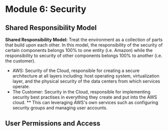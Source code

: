 # Module 6: Security
## Shared Responsibility Model
**Shared Responsibility Model:** Treat the environment as a collection of parts that build upon each other. In this model, the responsibility of the security of certain components belongs 100% to one entity (i.e. Amazon) while the responsibility to security of other components belongs 100% to another (i.e. the customer).
* AWS: Security of the Cloud, responsible for creating a secure architecture at all layers including: host operating system, virtualization layer, and the physical security of the data centers from which services operate. 
* The Customer: Security in the Cloud, responsible for implementing security best practises in everything they create and put into the AWS cloud.
** This can leveraging AWS's own services such as configuring security groups and managing user accounts. 

## User Permissions and Access

